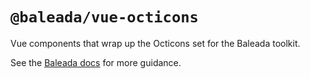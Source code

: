 # `@baleada/vue-octicons`

Vue components that wrap up the Octicons set for the Baleada toolkit.

See the [Baleada docs](https://baleada.netlify.com) for more guidance.
